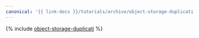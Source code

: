 ```yaml
---
canonical: '{{ link-docs }}/tutorials/archive/object-storage-duplicati'
---
```


{% include [object-storage-duplicati](../../_tutorials/archive/object-storage-duplicati.md) %}
